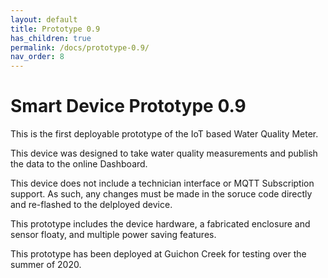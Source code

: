 ```yaml
---
layout: default
title: Prototype 0.9
has_children: true
permalink: /docs/prototype-0.9/
nav_order: 8
---
```


# Smart Device Prototype 0.9

This is the first deployable prototype of the IoT based Water Quality Meter.

This device was designed to take water quality measurements and publish the data to the online Dashboard.

This device does not include a technician interface or MQTT Subscription support. As such, any changes must be made in the soruce code directly and re-flashed to the delployed device.

This prototype includes the device hardware, a fabricated enclosure and sensor floaty, and multiple power saving features.

This prototype has been deployed at Guichon Creek for testing over the summer of 2020.
